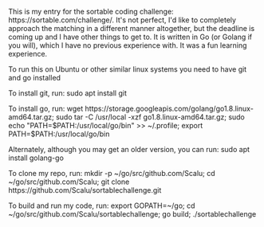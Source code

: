 <p>This is my entry for the sortable coding challenge: https://sortable.com/challenge/.
It's not perfect, I'd like to completely approach the matching in a different manner altogether, but the deadline is coming up and I have other things to get to.
It is written in Go (or Golang if you will), which I have no previous experience with. It was a fun learning experience.</p>

<p>To run this on Ubuntu or other similar linux systems you need to have git and go installed</p>

<p>To install git, run: sudo apt install git</p>

<p>To install go, run: wget https://storage.googleapis.com/golang/go1.8.linux-amd64.tar.gz; sudo tar -C /usr/local -xzf go1.8.linux-amd64.tar.gz; sudo echo "PATH=$PATH:/usr/local/go/bin" >> ~/.profile; export PATH=$PATH:/usr/local/go/bin</p>
<p>Alternately, although you may get an older version, you can run: sudo apt install golang-go</p>

<p>To clone my repo, run: mkdir -p ~/go/src/github.com/Scalu; cd ~/go/src/github.com/Scalu; git clone https://github.com/Scalu/sortablechallenge.git</p>

<p>To build and run my code, run: export GOPATH=~/go; cd ~/go/src/github.com/Scalu/sortablechallenge; go build; ./sortablechallenge</p>
